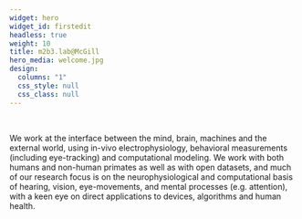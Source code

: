 ```yaml
---
widget: hero
widget_id: firstedit
headless: true
weight: 10
title: m2b3.lab@McGill
hero_media: welcome.jpg
design:
  columns: "1"
  css_style: null
  css_class: null
---
```

<br>

We work at the interface between the mind, brain, machines and the external world, using in-vivo electrophysiology, behavioral measurements (including eye-tracking) and computational modeling. We work with both humans and non-human primates as well as with open datasets, and much of our research focus is on the neurophysiological and computational basis of hearing, vision, eye-movements, and mental processes (e.g. attention), with a keen eye on direct applications to devices, algorithms and human health.